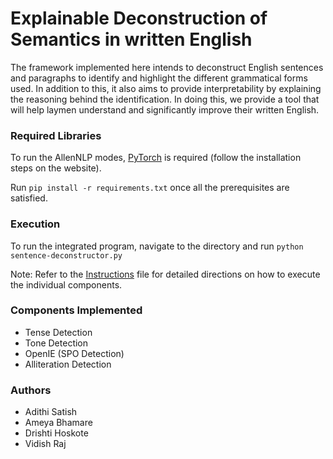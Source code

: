 # Explainable Deconstruction of Semantics in written English

The framework implemented here intends to deconstruct English sentences and paragraphs to identify and highlight the different grammatical forms used. In addition to this, it also aims to provide interpretability by explaining the reasoning behind the identification. In doing this, we provide a tool that will help laymen understand and significantly improve their written English. 

### Required Libraries
To run the AllenNLP modes, [PyTorch](https://pytorch.org/) is required (follow the installation steps on the website).

Run ```pip install -r requirements.txt``` once all the prerequisites are satisfied.

### Execution
To run the integrated program, navigate to the directory and run ```python sentence-deconstructor.py```

Note: Refer to the [Instructions](https://github.com/adithisatish/capstone_2021/blob/main/instructions.md) file for detailed directions on how to execute the individual components.
 

### Components Implemented
- Tense Detection
- Tone Detection
- OpenIE (SPO Detection)
- Alliteration Detection

### Authors
- Adithi Satish
- Ameya Bhamare
- Drishti Hoskote
- Vidish Raj
